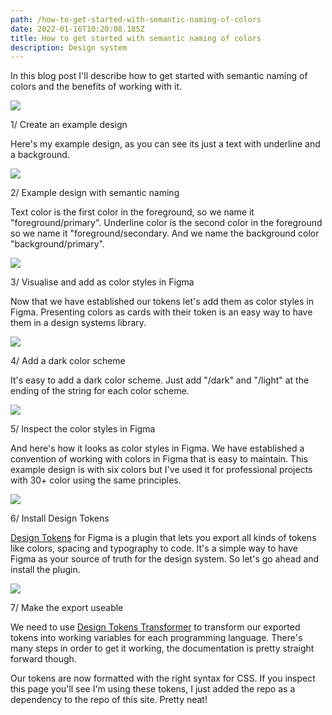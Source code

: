 ```yaml
---
path: /how-to-get-started-with-semantic-naming-of-colors
date: 2022-01-16T10:20:08.185Z
title: How to get started with semantic naming of colors
description: Design system
---
```

In this blog post I'll describe how to get started with semantic naming of colors and the benefits of working with it.

![](https://www.jakobmagnusson.se/assets/semantic-1.png)

1/ Create an example design

Here's my example design, as you can see its just a text with underline and a background.

![](https://www.jakobmagnusson.se/assets/semantic-2.png)

2/ Example design with semantic naming

Text color is the first color in the foreground, so we name it "foreground/primary". Underline color is the second color in the foreground so we name it "foreground/secondary. And we name the background color "background/primary".

![](https://www.jakobmagnusson.se/assets/semantic-3.png)

3/ Visualise and add as color styles in Figma

Now that we have established our tokens let's add them as color styles in Figma. Presenting colors as cards with their token is an easy way to have them in a design systems library.

![](https://www.jakobmagnusson.se/assets/semantic-4.png)

4/ Add a dark color scheme

It's easy to add a dark color scheme. Just add "/dark" and "/light" at the ending of the string for each color scheme.

![](https://www.jakobmagnusson.se/assets/semantic-5.png)

5/ Inspect the color styles in Figma

And here's how it looks as color styles in Figma. We have established a convention of working with colors in Figma that is easy to maintain. This example design is with six colors but I've used it for professional projects with 30+ color using the same principles.

![](https://www.jakobmagnusson.se/assets/semantic-6.png)

6/ Install Design Tokens

[Design Tokens](https://www.figma.com/community/plugin/888356646278934516/Design-Tokens) for Figma is a plugin that lets you export all kinds of tokens like colors, spacing and typography to code. It's a simple way to have Figma as your source of truth for the design system. So let's go ahead and install the plugin.

![](https://www.jakobmagnusson.se/assets/semantic-7.png)

7/ Make the export useable

We need to use [Design Tokens Transformer](https://github.com/lukasoppermann/design-token-transformer) to transform our exported tokens into working variables for each programming language. There's many steps in order to get it working, the documentation is pretty straight forward though. 

Our tokens are now formatted with the right syntax for CSS. If you inspect this page you'll see I'm using these tokens, I just added the repo as a dependency to the repo of this site. Pretty neat!